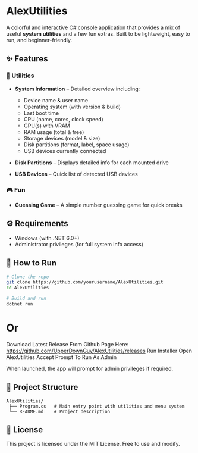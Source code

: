 # AlexUtilities

A colorful and interactive C# console application that provides a mix of useful **system utilities** and a few fun extras. Built to be lightweight, easy to run, and beginner-friendly.

## ✨ Features

### 🔧 Utilities

* **System Information** – Detailed overview including:

  * Device name & user name
  * Operating system (with version & build)
  * Last boot time
  * CPU (name, cores, clock speed)
  * GPU(s) with VRAM
  * RAM usage (total & free)
  * Storage devices (model & size)
  * Disk partitions (format, label, space usage)
  * USB devices currently connected
* **Disk Partitions** – Displays detailed info for each mounted drive
* **USB Devices** – Quick list of detected USB devices

### 🎮 Fun

* **Guessing Game** – A simple number guessing game for quick breaks

## ⚙️ Requirements

* Windows (with .NET 6.0+)
* Administrator privileges (for full system info access)

## 🚀 How to Run

```bash
# Clone the repo
git clone https://github.com/yourusername/AlexUtilities.git
cd AlexUtilities

# Build and run
dotnet run
``` 
# Or

Download Latest Release From Github Page Here: https://github.com/UpperDownGuy/AlexUtilities/releases
Run Installer
Open AlexUtilities
Accept Prompt To Run As Admin


When launched, the app will prompt for admin privileges if required.

## 📂 Project Structure

```
AlexUtilities/
 ├── Program.cs   # Main entry point with utilities and menu system
 └── README.md    # Project description
```

## 📜 License

This project is licensed under the MIT License. Free to use and modify.
